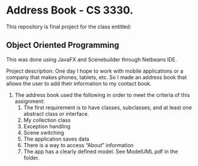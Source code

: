 # Address Book - CS 3330.

This repository is final project for the class entitled:

## Object Oriented Programming

This was done using JavaFX and Scenebuilder through Netbeans IDE.

Project description: One day I hope to work with mobile applications or a company that makes phones, tablets, etc. So I made an address book that allows the user to add their information to my contact book.

1. The address book used the following in order to meet the criteria of this assignment:
    1. The first requirement is to have classes, subclasses, and at least one abstract class or interface.
    2. My collection class
    3. Exception handling
    4. Scene switching
    5. The application saves data
    6. There is a way to access “About” information
    7. The app has a clearly defined model. See ModelUML.pdf in the folder.
